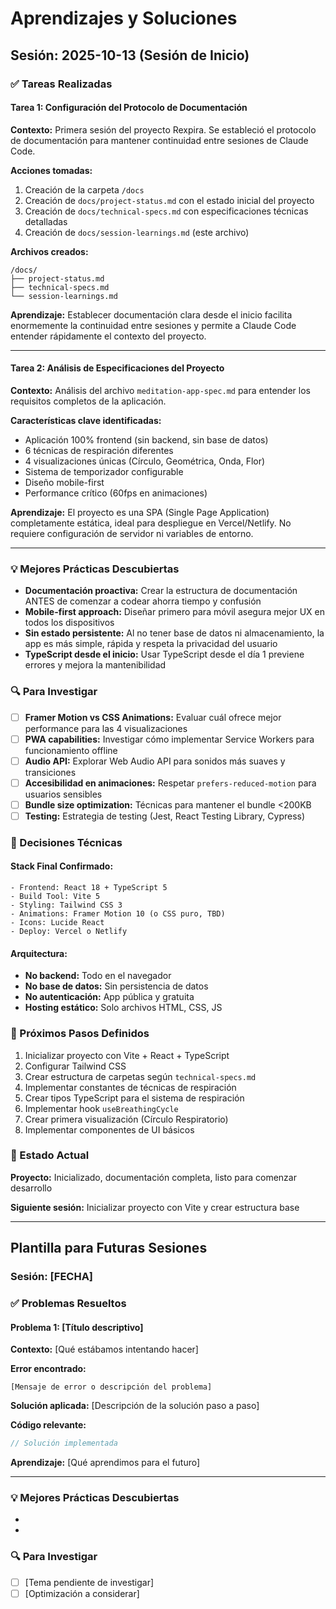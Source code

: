 # Aprendizajes y Soluciones

## Sesión: 2025-10-13 (Sesión de Inicio)

### ✅ Tareas Realizadas

#### Tarea 1: Configuración del Protocolo de Documentación

**Contexto:** Primera sesión del proyecto Rexpira. Se estableció el protocolo de documentación para mantener continuidad entre sesiones de Claude Code.

**Acciones tomadas:**
1. Creación de la carpeta `/docs`
2. Creación de `docs/project-status.md` con el estado inicial del proyecto
3. Creación de `docs/technical-specs.md` con especificaciones técnicas detalladas
4. Creación de `docs/session-learnings.md` (este archivo)

**Archivos creados:**
```
/docs/
├── project-status.md
├── technical-specs.md
└── session-learnings.md
```

**Aprendizaje:** Establecer documentación clara desde el inicio facilita enormemente la continuidad entre sesiones y permite a Claude Code entender rápidamente el contexto del proyecto.

---

#### Tarea 2: Análisis de Especificaciones del Proyecto

**Contexto:** Análisis del archivo `meditation-app-spec.md` para entender los requisitos completos de la aplicación.

**Características clave identificadas:**
- Aplicación 100% frontend (sin backend, sin base de datos)
- 6 técnicas de respiración diferentes
- 4 visualizaciones únicas (Círculo, Geométrica, Onda, Flor)
- Sistema de temporizador configurable
- Diseño mobile-first
- Performance crítico (60fps en animaciones)

**Aprendizaje:** El proyecto es una SPA (Single Page Application) completamente estática, ideal para despliegue en Vercel/Netlify. No requiere configuración de servidor ni variables de entorno.

---

### 💡 Mejores Prácticas Descubiertas

- **Documentación proactiva:** Crear la estructura de documentación ANTES de comenzar a codear ahorra tiempo y confusión
- **Mobile-first approach:** Diseñar primero para móvil asegura mejor UX en todos los dispositivos
- **Sin estado persistente:** Al no tener base de datos ni almacenamiento, la app es más simple, rápida y respeta la privacidad del usuario
- **TypeScript desde el inicio:** Usar TypeScript desde el día 1 previene errores y mejora la mantenibilidad

### 🔍 Para Investigar

- [ ] **Framer Motion vs CSS Animations:** Evaluar cuál ofrece mejor performance para las 4 visualizaciones
- [ ] **PWA capabilities:** Investigar cómo implementar Service Workers para funcionamiento offline
- [ ] **Audio API:** Explorar Web Audio API para sonidos más suaves y transiciones
- [ ] **Accesibilidad en animaciones:** Respetar `prefers-reduced-motion` para usuarios sensibles
- [ ] **Bundle size optimization:** Técnicas para mantener el bundle <200KB
- [ ] **Testing:** Estrategia de testing (Jest, React Testing Library, Cypress)

### 📌 Decisiones Técnicas

#### Stack Final Confirmado:
```
- Frontend: React 18 + TypeScript 5
- Build Tool: Vite 5
- Styling: Tailwind CSS 3
- Animations: Framer Motion 10 (o CSS puro, TBD)
- Icons: Lucide React
- Deploy: Vercel o Netlify
```

#### Arquitectura:
- **No backend:** Todo en el navegador
- **No base de datos:** Sin persistencia de datos
- **No autenticación:** App pública y gratuita
- **Hosting estático:** Solo archivos HTML, CSS, JS

### 🎯 Próximos Pasos Definidos

1. Inicializar proyecto con Vite + React + TypeScript
2. Configurar Tailwind CSS
3. Crear estructura de carpetas según `technical-specs.md`
4. Implementar constantes de técnicas de respiración
5. Crear tipos TypeScript para el sistema de respiración
6. Implementar hook `useBreathingCycle`
7. Crear primera visualización (Círculo Respiratorio)
8. Implementar componentes de UI básicos

### 🚀 Estado Actual

**Proyecto:** Inicializado, documentación completa, listo para comenzar desarrollo

**Siguiente sesión:** Inicializar proyecto con Vite y crear estructura base

---

## Plantilla para Futuras Sesiones

### Sesión: [FECHA]

### ✅ Problemas Resueltos

#### Problema 1: [Título descriptivo]

**Contexto:** [Qué estábamos intentando hacer]

**Error encontrado:**
```
[Mensaje de error o descripción del problema]
```

**Solución aplicada:**
[Descripción de la solución paso a paso]

**Código relevante:**
```typescript
// Solución implementada
```

**Aprendizaje:** [Qué aprendimos para el futuro]

---

### 💡 Mejores Prácticas Descubiertas

- [Práctica 1]: [Descripción]
- [Práctica 2]: [Descripción]

### 🔍 Para Investigar

- [ ] [Tema pendiente de investigar]
- [ ] [Optimización a considerar]
